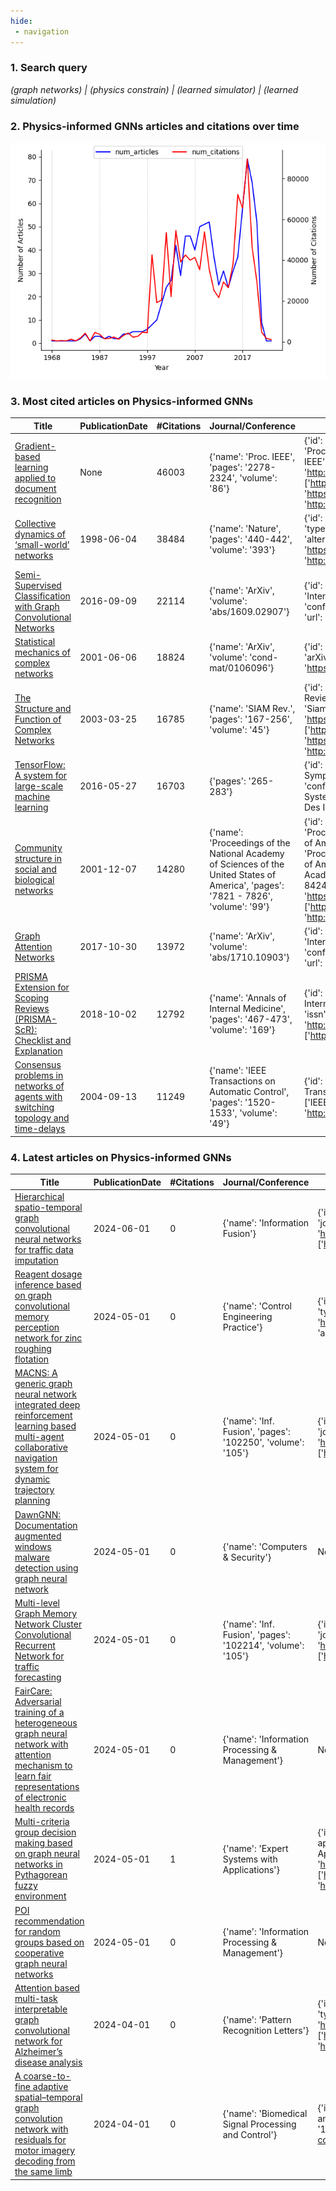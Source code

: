 ```yaml
---
hide:
 - navigation
---
```








### 1. Search query


*(graph networks) | (physics constrain) | (learned simulator) | (learned simulation)*




### 2. Physics-informed GNNs articles and citations over time


![Physics-informed GNNs](assets/Physics-informed_GNNs.png)




### 3. Most cited articles on Physics-informed GNNs




| Title | PublicationDate | #Citations | Journal/Conference | publicationVenue |
| --- | --- | --- | --- | --- |
| [Gradient-based learning applied to document recognition](https://www.semanticscholar.org/paper/162d958ff885f1462aeda91cd72582323fd6a1f4) | None | 46003 | {'name': 'Proc. IEEE', 'pages': '2278-2324', 'volume': '86'} | {'id': '6faaccca-1cc4-45a9-aeb6-96a4901d2606', 'name': 'Proceedings of the IEEE', 'type': 'journal', 'alternate\_names': ['Proc IEEE'], 'issn': '0018-9219', 'alternate\_issns': ['1558-2256'], 'url': 'http://www.ieee.org/portal/pages/pubs/proceedings/', 'alternate\_urls': ['http://www.ieee.org/products/onlinepubs/pub/about\_conference.html', 'https://ieeexplore.ieee.org/servlet/opac?punumber=5', 'http://proceedingsoftheieee.ieee.org/']} |
| [Collective dynamics of ‘small-world’ networks](https://www.semanticscholar.org/paper/d61031326150ba23f90e6587c13d99188209250e) | 1998-06-04 | 38484 | {'name': 'Nature', 'pages': '440-442', 'volume': '393'} | {'id': '6c24a0a0-b07d-4d7b-a19b-fd09a3ed453a', 'name': 'Nature', 'type': 'journal', 'issn': '0028-0836', 'url': 'https://www.nature.com/', 'alternate\_urls': ['http://www.nature.com/nature/', 'https://www.nature.com/nature/', 'http://www.nature.com/nature/archive/index.html']} |
| [Semi-Supervised Classification with Graph Convolutional Networks](https://www.semanticscholar.org/paper/36eff562f65125511b5dfab68ce7f7a943c27478) | 2016-09-09 | 22114 | {'name': 'ArXiv', 'volume': 'abs/1609.02907'} | {'id': '939c6e1d-0d17-4d6e-8a82-66d960df0e40', 'name': 'International Conference on Learning Representations', 'type': 'conference', 'alternate\_names': ['Int Conf Learn Represent', 'ICLR'], 'url': 'https://iclr.cc/'} |
| [Statistical mechanics of complex networks](https://www.semanticscholar.org/paper/dce8146987557735a19771aefa1f027211a2c275) | 2001-06-06 | 18824 | {'name': 'ArXiv', 'volume': 'cond-mat/0106096'} | {'id': '1901e811-ee72-4b20-8f7e-de08cd395a10', 'name': 'arXiv.org', 'alternate\_names': ['ArXiv'], 'issn': '2331-8422', 'url': 'https://arxiv.org'} |
| [The Structure and Function of Complex Networks](https://www.semanticscholar.org/paper/e6c4925fb114d13a8568f88957c167c928f0c9f1) | 2003-03-25 | 16785 | {'name': 'SIAM Rev.', 'pages': '167-256', 'volume': '45'} | {'id': '8f59dd66-e4cd-4341-8ea9-9a03d965a009', 'name': 'SIAM Review', 'type': 'journal', 'alternate\_names': ['SIAM Rev', 'Siam Rev', 'Siam Review'], 'issn': '0036-1445', 'url': 'https://www.jstor.org/journal/siamreview', 'alternate\_urls': ['http://www.jstor.org/journals/00361445.html', 'https://epubs.siam.org/journal/siread', 'http://www.siam.org/journals/sirev.php']} |
| [TensorFlow: A system for large-scale machine learning](https://www.semanticscholar.org/paper/4954fa180728932959997a4768411ff9136aac81) | 2016-05-27 | 16703 | {'pages': '265-283'} | {'id': '86c43745-31d9-4c1a-b33f-ce3aa0042dbb', 'name': 'USENIX Symposium on Operating Systems Design and Implementation', 'type': 'conference', 'alternate\_names': ['Oper Syst Des Implement', 'Operating Systems Design and Implementation', 'OSDI', 'USENIX Symp Oper Syst Des Implement']} |
| [Community structure in social and biological networks](https://www.semanticscholar.org/paper/2a005868b79511cf8c924cd5990e2497527a0527) | 2001-12-07 | 14280 | {'name': 'Proceedings of the National Academy of Sciences of the United States of America', 'pages': '7821 - 7826', 'volume': '99'} | {'id': 'bb95bf2e-8383-4748-bf9d-d6906d091085', 'name': 'Proceedings of the National Academy of Sciences of the United States of America', 'type': 'journal', 'alternate\_names': ['PNAS', 'PNAS online', 'Proceedings of the National Academy of Sciences of the United States of America.', 'Proc National Acad Sci', 'Proceedings of the National Academy of Sciences', 'Proc National Acad Sci u s Am'], 'issn': '0027-8424', 'alternate\_issns': ['1091-6490'], 'url': 'https://www.jstor.org/journal/procnatiacadscie', 'alternate\_urls': ['http://www.pnas.org/', 'https://www.pnas.org/', 'http://www.jstor.org/journals/00278424.html', 'www.pnas.org/']} |
| [Graph Attention Networks](https://www.semanticscholar.org/paper/33998aff64ce51df8dee45989cdca4b6b1329ec4) | 2017-10-30 | 13972 | {'name': 'ArXiv', 'volume': 'abs/1710.10903'} | {'id': '939c6e1d-0d17-4d6e-8a82-66d960df0e40', 'name': 'International Conference on Learning Representations', 'type': 'conference', 'alternate\_names': ['Int Conf Learn Represent', 'ICLR'], 'url': 'https://iclr.cc/'} |
| [PRISMA Extension for Scoping Reviews (PRISMA-ScR): Checklist and Explanation](https://www.semanticscholar.org/paper/450106c6c960424b365249f2a301ce0abe24e346) | 2018-10-02 | 12792 | {'name': 'Annals of Internal Medicine', 'pages': '467-473', 'volume': '169'} | {'id': '643b0c17-99ac-463b-81c4-df44ad66e34d', 'name': 'Annals of Internal Medicine', 'type': 'journal', 'alternate\_names': ['Ann Intern Med'], 'issn': '0003-4819', 'url': 'http://www.acponline.org/journals/annals/annaltoc.htm', 'alternate\_urls': ['http://www.annals.org/']} |
| [Consensus problems in networks of agents with switching topology and time-delays](https://www.semanticscholar.org/paper/9839ed2281ba4b589bf88c7e4acc48c9fa6fb933) | 2004-09-13 | 11249 | {'name': 'IEEE Transactions on Automatic Control', 'pages': '1520-1533', 'volume': '49'} | {'id': '1283a59c-0d1f-48c3-81d7-02172f597e70', 'name': 'IEEE Transactions on Automatic Control', 'type': 'journal', 'alternate\_names': ['IEEE Trans Autom Control'], 'issn': '0018-9286', 'url': 'http://ieeexplore.ieee.org/servlet/opac?punumber=9'} |






### 4. Latest articles on Physics-informed GNNs




| Title | PublicationDate | #Citations | Journal/Conference | publicationVenue |
| --- | --- | --- | --- | --- |
| [Hierarchical spatio-temporal graph convolutional neural networks for traffic data imputation](https://www.semanticscholar.org/paper/04744b6893487a608e3726fb4542e2a7f9e81a5b) | 2024-06-01 | 0 | {'name': 'Information Fusion'} | {'id': '06afdd0b-0d85-413f-af8a-c3045c12c561', 'name': 'Information Fusion', 'type': 'journal', 'alternate\_names': ['Inf Fusion'], 'issn': '1566-2535', 'url': 'https://www.journals.elsevier.com/information-fusion', 'alternate\_urls': ['http://www.sciencedirect.com/science/journal/15662535']} |
| [Reagent dosage inference based on graph convolutional memory perception network for zinc roughing flotation](https://www.semanticscholar.org/paper/ba23319a62da63ec3b664f6452bb7a9aee8a46dc) | 2024-05-01 | 0 | {'name': 'Control Engineering Practice'} | {'id': 'af74e393-8f45-41cd-915b-734494cb48f2', 'name': 'Control Engineering Practice', 'type': 'journal', 'alternate\_names': ['Control Eng Pract'], 'issn': '0967-0661', 'url': 'http://www.elsevier.com/wps/find/journaldescription.cws\_home/123/description#description', 'alternate\_urls': ['http://www.sciencedirect.com/science/journal/09670661']} |
| [MACNS: A generic graph neural network integrated deep reinforcement learning based multi-agent collaborative navigation system for dynamic trajectory planning](https://www.semanticscholar.org/paper/a1a503c7c23502bebe94eb042b0ce9f8bdbb6504) | 2024-05-01 | 0 | {'name': 'Inf. Fusion', 'pages': '102250', 'volume': '105'} | {'id': '06afdd0b-0d85-413f-af8a-c3045c12c561', 'name': 'Information Fusion', 'type': 'journal', 'alternate\_names': ['Inf Fusion'], 'issn': '1566-2535', 'url': 'https://www.journals.elsevier.com/information-fusion', 'alternate\_urls': ['http://www.sciencedirect.com/science/journal/15662535']} |
| [DawnGNN: Documentation augmented windows malware detection using graph neural network](https://www.semanticscholar.org/paper/45cb2614652147789e18f1bc15d665977d2d1ee9) | 2024-05-01 | 0 | {'name': 'Computers & Security'} | None |
| [Multi-level Graph Memory Network Cluster Convolutional Recurrent Network for traffic forecasting](https://www.semanticscholar.org/paper/357677ec8b2223f049c45c7330633a5b85c2bc95) | 2024-05-01 | 0 | {'name': 'Inf. Fusion', 'pages': '102214', 'volume': '105'} | {'id': '06afdd0b-0d85-413f-af8a-c3045c12c561', 'name': 'Information Fusion', 'type': 'journal', 'alternate\_names': ['Inf Fusion'], 'issn': '1566-2535', 'url': 'https://www.journals.elsevier.com/information-fusion', 'alternate\_urls': ['http://www.sciencedirect.com/science/journal/15662535']} |
| [FairCare: Adversarial training of a heterogeneous graph neural network with attention mechanism to learn fair representations of electronic health records](https://www.semanticscholar.org/paper/3383c82d39b88e5349d345e32e879806bd72d435) | 2024-05-01 | 0 | {'name': 'Information Processing & Management'} | None |
| [Multi-criteria group decision making based on graph neural networks in Pythagorean fuzzy environment](https://www.semanticscholar.org/paper/13a50769f110029fcb3390956789aec236071c53) | 2024-05-01 | 1 | {'name': 'Expert Systems with Applications'} | {'id': '987139ae-a65d-49bb-aaf6-fb764dc40b19', 'name': 'Expert systems with applications', 'type': 'journal', 'alternate\_names': ['Expert syst appl', 'Expert Systems With Applications', 'Expert Syst Appl'], 'issn': '0957-4174', 'url': 'https://www.journals.elsevier.com/expert-systems-with-applications/', 'alternate\_urls': ['https://www.sciencedirect.com/journal/expert-systems-with-applications', 'http://www.sciencedirect.com/science/journal/09574174']} |
| [POI recommendation for random groups based on cooperative graph neural networks](https://www.semanticscholar.org/paper/0cfd9a1774cf41ff07e957bbc25d14596d529c4f) | 2024-05-01 | 0 | {'name': 'Information Processing & Management'} | None |
| [Attention based multi-task interpretable graph convolutional network for Alzheimer’s disease analysis](https://www.semanticscholar.org/paper/fc5ee86473fd698e3f4405b51bdfe0575304a30d) | 2024-04-01 | 0 | {'name': 'Pattern Recognition Letters'} | {'id': 'f35e3e87-9df4-497b-aa0d-bb8584197290', 'name': 'Pattern Recognition Letters', 'type': 'journal', 'alternate\_names': ['Pattern Recognit Lett'], 'issn': '0167-8655', 'url': 'https://www.journals.elsevier.com/pattern-recognition-letters/', 'alternate\_urls': ['http://www.journals.elsevier.com/pattern-recognition-letters/', 'http://www.sciencedirect.com/science/journal/01678655']} |
| [A coarse-to-fine adaptive spatial–temporal graph convolution network with residuals for motor imagery decoding from the same limb](https://www.semanticscholar.org/paper/f56be81f12e0c0bdf632d5feeaf028dfb791223a) | 2024-04-01 | 0 | {'name': 'Biomedical Signal Processing and Control'} | {'id': '1bac31b4-014a-4981-ae41-af2a40acc162', 'name': 'Biomedical Signal Processing and Control', 'type': 'journal', 'alternate\_names': ['Biomed Signal Process Control'], 'issn': '1746-8094', 'url': 'https://www.journals.elsevier.com/biomedical-signal-processing-and-control', 'alternate\_urls': ['http://www.sciencedirect.com/science/journal/17468094']} |






